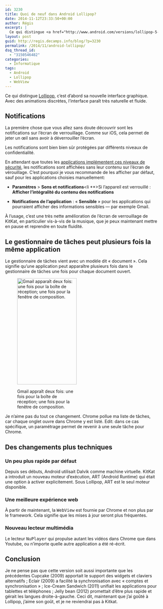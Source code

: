 ```yaml
---
id: 3230
title: Quoi de neuf dans Android Lollipop?
date: 2014-11-12T23:33:50+00:00
author: Régis
excerpt: |
  Ce qui distingue <a href="http://www.android.com/versions/lollipop-5-0/">Lollipop</a>, c'est d'abord sa nouvelle interface graphique. Avec des animations discrètes, l'interface paraît très fluide. Les notifications et le gestionnaire de tâche ont aussi été repensés. Et sous le capot, il y a des changements. Mais je ne pense pas que cette version soit la plus marquante.
layout: post
guid: http://regis.decamps.info/blog/?p=3230
permalink: /2014/11/android-lollipop/
dsq_thread_id:
  - "3150546482"
categories:
  - Informatique
tags:
  - Android
  - Lollipop
  - WebView
---
```

Ce qui distingue [Lollipop](http://www.android.com/versions/lollipop-5-0/), c’est d’abord sa nouvelle interface graphique. Avec des animations discrètes, l’interface paraît très naturelle et fluide.

<!--more-->

## Notifications

La première chose que vous allez sans doute découvrir sont les notifications sur l’écran de verrouillage. Comme sur iOS, cela permet de jeter un œil sans avoir à déverrouiller l’écran.

Les notifications sont bien bien sûr protégées par différents niveaux de confidentialité.

En attendant que toutes les [applications implémentent ces niveaux de sécurité](https://developer.android.com/reference/android/app/Notification.Builder.html#setVisibility(int)), les notifications sont affichées sans leur contenu sur l’écran de vérouillage. C’est pourquoi je vous recommande de les afficher par défaut, sauf pour les applications choisies manuellement:

  * **Paramètres** > **Sons et notifications**<li 
**>Si l’appareil est verrouillé : **Afficher l’intégralité du contenu des notifications**</li> 

  * **Notifications de l’application** : « **Sensible** » pour les applications qui pourraient afficher des informations sensibles — par exemple Gmail.</ul> 

À l’usage, c’est une très nette amélioration de l’écran de verrouillage de KitKat, en particulier vis-à-vis de la musique, que je peux maintenant mettre en pause et reprendre en toute fluidité.

## Le gestionnaire de tâches peut plusieurs fois la même application

Le gestionnaire de tâches vient avec un modèle dit « document ». Cela signifie qu’une application peut apparaître plusieurs fois dans le gestionnaire de tâches  une fois pour chaque document ouvert.<figure id="attachment_3232" style="width: 196px" class="wp-caption alignright">

[<img src="http://regis.decamps.info/blog/wp-content/uploads/2014/10/screenshot-task_manager-196x350.png" alt="Gmail apparaît deux fois: une fois pour la boîte de réception; une fois pour la fenêtre de composition." width="196" height="350" class="size-medium wp-image-3232" srcset="http://regis.decamps.info/blog/wp-content/uploads/2014/10/screenshot-task_manager-196x350.png 196w, http://regis.decamps.info/blog/wp-content/uploads/2014/10/screenshot-task_manager-168x300.png 168w" sizes="(max-width: 196px) 100vw, 196px" />](http://regis.decamps.info/blog/wp-content/uploads/2014/10/screenshot-task_manager.png)<figcaption class="wp-caption-text">Gmail appraît deux fois: une fois pour la boîte de réception; une fois pour la fenêtre de composition.</figcaption></figure> 

Je n’aime pas du tout ce changement. Chrome pollue ma liste de tâches, car chaque onglet ouvre dans Chrome y est listé. Edit: dans ce cas spécifique, un paramétrage permet de revenir à une seule tâche pour Chrome.

## Des changements plus techniques

### Un peu plus rapide par défaut

Depuis ses débuts, Android utilisait Dalvik comme machine virtuelle. KitKat a introduit un nouveau moteur d’exécution, ART (Android Runtime) qui était une option à activer explicitement. Sous Lollipop, ART est le seul moteur disponible.

### Une meilleure expérience web

À partir de maintenant, la <tt>WebView</tt> est fournie par Chrome et non plus par le framework. Cela signifie que les mises à jour seront plus fréquentes.

### Nouveau lecteur multimédia

Le lecteur <tt>NuPlayer</tt> qui propulse autant les vidéos dans Chrome que dans Youtube, ou n’importe quelle autre application a été ré-écrit.

## Conclusion

Je ne pense pas que cette version soit aussi importante que les précédentes Cupcake (2009) apportait le support des widgets et claviers alternatifs ; Eclair (2009) a facilité la synchronisation avec « comptes et synchronisation » ; Ice-Cream Sandwich (2011) unifiait les applications pour tablettes et téléphones ; Jelly bean (2012) promettait d’être plus rapide et gérait les langues droite-à-gauche. Ceci dit, maintenant que j’ai goûté à Lollipop, j’aime son goût, et je ne reviendrai pas à Kitkat.
